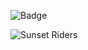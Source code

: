 ![Badge](https://bit.ly/icom-badge)

![Sunset Riders](http://25.media.tumblr.com/tumblr_lot5tzQLDF1qaminlo5_500.gif)
